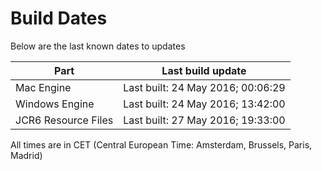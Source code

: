 # Build Dates

Below are the last known dates to updates

Part | Last build update
-----|-----
Mac Engine | Last built: 24 May 2016; 00:06:29
Windows Engine | Last built: 24 May 2016; 13:42:00
JCR6 Resource Files | Last built: 27 May 2016; 19:33:00
All times are in CET (Central European Time: Amsterdam, Brussels, Paris, Madrid)



